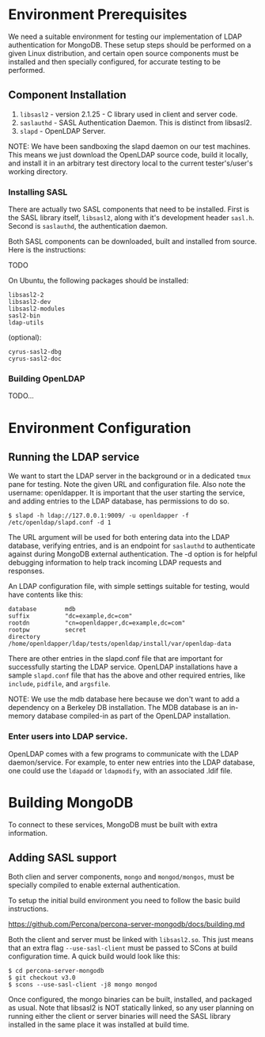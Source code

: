 # Environment Prerequisites

We need a suitable environment for testing our implementation of LDAP authentication for MongoDB. These setup steps should be performed on a given Linux distribution, and certain open source components must be installed and then specially configured, for accurate testing to be performed.

## Component Installation

1. `libsasl2` - version 2.1.25 - C library used in client and server code.
2. `saslauthd` - SASL Authentication Daemon. This is distinct from libsasl2.
3. `slapd` - OpenLDAP Server.

NOTE: We have been sandboxing the slapd daemon on our test machines. This means we just download the OpenLDAP source code, build it locally, and install it in an arbitrary test directory local to the current tester's/user's working directory.

### Installing SASL

There are actually two SASL components that need to be installed. First is the SASL library itself, `libsasl2`, along with it's development header `sasl.h`. Second is `saslauthd`, the authentication daemon.

Both SASL components can be downloaded, built and installed from source. Here is the instructions:

TODO

On Ubuntu, the following packages should be installed:

```
libsasl2-2
libsasl2-dev
libsasl2-modules
sasl2-bin
ldap-utils
```

(optional):

```
cyrus-sasl2-dbg
cyrus-sasl2-doc
```

### Building OpenLDAP

TODO...

# Environment Configuration

## Running the LDAP service

We want to start the LDAP server in the background or in a dedicated `tmux` pane for testing. Note the given URL and configuration file. Also note the username: openldapper. It is important that the user starting the service, and adding entries to the LDAP database, has permissions to do so.

```
$ slapd -h ldap://127.0.0.1:9009/ -u openldapper -f /etc/openldap/slapd.conf -d 1
```

The URL argument will be used for both entering data into the LDAP database, verifying entries, and is an endpoint for `saslauthd` to authenticate against during MongoDB external authentication. The -d option is for helpful debugging information to help track incoming LDAP requests and responses.

An LDAP configuration file, with simple settings suitable for testing, would have contents like this:

```
database        mdb
suffix          "dc=example,dc=com"
rootdn          "cn=openldapper,dc=example,dc=com"
rootpw          secret
directory       /home/openldapper/ldap/tests/openldap/install/var/openldap-data
```

There are other entries in the slapd.conf file that are important for successfully starting the LDAP service. OpenLDAP installations have a sample `slapd.conf` file that has the above and other required entries, like `include`, `pidfile`, and `argsfile`.

NOTE: We use the mdb database here because we don't want to add a dependency on a Berkeley DB installation. The MDB database is an in-memory database compiled-in as part of the OpenLDAP installation.

### Enter users into LDAP service.

OpenLDAP comes with a few programs to communicate with the LDAP daemon/service. For example, to enter new entries into the LDAP database, one could use the `ldapadd` or `ldapmodify`, with an associated .ldif file.

# Building MongoDB

To connect to these services, MongoDB must be built with extra information.

## Adding SASL support

Both clien and server components, `mongo` and `mongod/mongos`, must be specially compiled to enable external authentication.

To setup the initial build environment you need to follow the basic build instructions.

https://github.com/Percona/percona-server-mongodb/docs/building.md

Both the client and server must be linked with `libsasl2.so`. This just means that an extra flag `--use-sasl-client` must be passed to SCons at build configuration time. A quick build would look like this:

```
$ cd percona-server-mongodb
$ git checkout v3.0
$ scons --use-sasl-client -j8 mongo mongod
```

Once configured, the mongo binaries can be built, installed, and packaged as usual. Note that libsasl2 is NOT statically linked, so any user planning on running either the client or server binaries will need the SASL library installed in the same place it was installed at build time.
